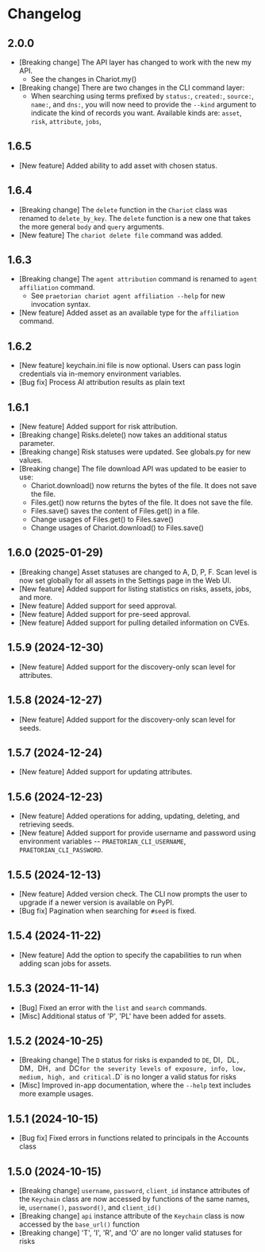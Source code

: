 # Changelog

## 2.0.0

* [Breaking change] The API layer has changed to work with the new my API.
    * See the changes in Chariot.my()
* [Breaking change] There are two changes in the CLI command layer:
    * When searching using terms prefixed by `status:`, `created:`, `source:`,
      `name:`, and `dns:`, you will now need to provide the `--kind` argument
      to indicate the kind of records you want. Available kinds are:
      `asset`, `risk`, `attribute`, `jobs`,

## 1.6.5

* [New feature] Added ability to add asset with chosen status.

## 1.6.4

* [Breaking change] The `delete` function in the `Chariot` class was renamed to `delete_by_key`.
  The `delete` function is a new one that takes the more general `body` and `query` arguments.
* [New feature] The `chariot delete file` command was added.

## 1.6.3

* [Breaking change] The `agent attribution` command is renamed to `agent affiliation` command.
    * See `praetorian chariot agent affiliation --help` for new invocation syntax.
* [New feature] Added asset as an available type for the `affiliation` command.

## 1.6.2

* [New feature] keychain.ini file is now optional. Users can pass login credentials via
  in-memory environment variables.
* [Bug fix] Process AI attribution results as plain text

## 1.6.1

* [New feature] Added support for risk attribution.
* [Breaking change] Risks.delete() now takes an additional status parameter.
* [Breaking change] Risk statuses were updated. See globals.py for new values.
* [Breaking change] The file download API was updated to be easier to use:
    * Chariot.download() now returns the bytes of the file. It does not save the file.
    * Files.get() now returns the bytes of the file. It does not save the file.
    * Files.save() saves the content of Files.get() in a file.
    * Change usages of Files.get() to Files.save()
    * Change usages of Chariot.download() to Files.save()

## 1.6.0 (2025-01-29)

* [Breaking change] Asset statuses are changed to A, D, P, F. Scan level is
  now set globally for all assets in the Settings page in the Web UI.
* [New feature] Added support for listing statistics on risks, assets, jobs, and more.
* [New feature] Added support for seed approval.
* [New feature] Added support for pre-seed approval.
* [New feature] Added support for pulling detailed information on CVEs.

## 1.5.9 (2024-12-30)

* [New feature] Added support for the discovery-only scan level for attributes.

## 1.5.8 (2024-12-27)

* [New feature] Added support for the discovery-only scan level for seeds.

## 1.5.7 (2024-12-24)

* [New feature] Added support for updating attributes.

## 1.5.6 (2024-12-23)

* [New feature] Added operations for adding, updating, deleting, and retrieving seeds.
* [New feature] Added support for provide username and password using environment
  variables -- `PRAETORIAN_CLI_USERNAME`, `PRAETORIAN_CLI_PASSWORD`.

## 1.5.5 (2024-12-13)

* [New feature] Added version check. The CLI now prompts the user to upgrade if a newer
  version is available on PyPI.
* [Bug fix] Pagination when searching for `#seed` is fixed.

## 1.5.4 (2024-11-22)

* [New feature] Add the option to specify the capabilities to run when adding scan
  jobs for assets.

## 1.5.3 (2024-11-14)

* [Bug] Fixed an error with the `list` and `search` commands.
* [Misc] Additional status of 'P', 'PL' have been added for assets.

## 1.5.2 (2024-10-25)

* [Breaking change] The `D` status for risks is expanded to `DE`, DI`, `DL`, `DM`,
  `DH`, and `DC` for the severity levels of exposure, info, low, medium, high, and
  critical. `D` is no longer a valid status for risks
* [Misc] Improved in-app documentation, where the `--help` text includes
  more example usages.

## 1.5.1 (2024-10-15)

* [Bug fix] Fixed errors in functions related to principals in
  the Accounts class

## 1.5.0 (2024-10-15)

* [Breaking change] `username`, `password`, `client_id` instance
  attributes of the `Keychain` class are now accessed by functions
  of the same names, ie, `username()`, `password()`, and `client_id()`
* [Breaking change] `api` instance attribute of the `Keychain`
  class is now accessed by the `base_url()` function
* [Breaking change] 'T', 'I', 'R', and 'O' are no longer valid
  statuses for risks

